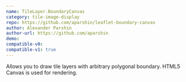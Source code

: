 ```yaml
---
name: TileLayer.BoundaryCanvas
category: tile-image-display
repo: https://github.com/aparshin/leaflet-boundary-canvas
author: Alexander Parshin
author-url: https://github.com/aparshin
demo: 
compatible-v0:
compatible-v1: true
---
```


Allows you to draw tile layers with arbitrary polygonal boundary. HTML5 Canvas is used for rendering.
